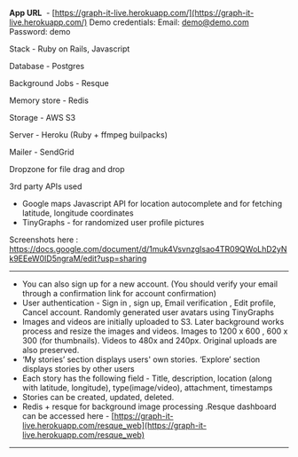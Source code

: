 
**App URL** ​ - ​[https://graph-it-live.herokuapp.com/](https://graph-it-live.herokuapp.com/)
Demo credentials:
Email: ​demo@demo.com
Password: demo

Stack - Ruby on Rails, Javascript

Database - Postgres

Background Jobs - Resque

Memory store - Redis

Storage - AWS S3 

Server - Heroku (Ruby + ffmpeg builpacks)

Mailer - SendGrid

Dropzone for file drag and drop

3rd party APIs used
- Google maps Javascript API for location autocomplete and for fetching latitude, longitude
coordinates
- TinyGraphs - for randomized user profile pictures

Screenshots here : https://docs.google.com/document/d/1muk4VsvnzgIsao4TR09QWoLhD2yNk9EEeW0ID5ngraM/edit?usp=sharing

-----
- You can also sign up for a new account. (You should verify your email through a confirmation link
for account confirmation)
- User authentication - Sign in , sign up, Email verification , Edit profile, Cancel account. Randomly generated user avatars using TinyGraphs
-  Images and videos are initially uploaded to S3. Later background works process and resize the images and videos. Images to 1200 x 600 , 600 x 300 (for thumbnails). Videos to 480x and 240px. Original uploads are also preserved.
-  ‘My stories’ section displays users' own stories. ‘Explore’ section displays stories by other users
-  Each story has the following field - Title, description, location (along with latitude, longitude), type(image/video), attachment, timestamps
- Stories can be created, updated, deleted.
-  Redis + resque for background image processing .Resque dashboard can be accessed here -
[https://graph-it-live.herokuapp.com/resque_web](https://graph-it-live.herokuapp.com/resque_web)

------


